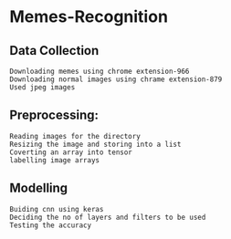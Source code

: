 # Memes-Recognition

## Data Collection
    Downloading memes using chrome extension-966
    Downloading normal images using chrame extension-879
    Used jpeg images

## Preprocessing:
    Reading images for the directory 
    Resizing the image and storing into a list 
    Coverting an array into tensor 
    labelling image arrays 

## Modelling
    Buiding cnn using keras
    Deciding the no of layers and filters to be used
    Testing the accuracy
    
